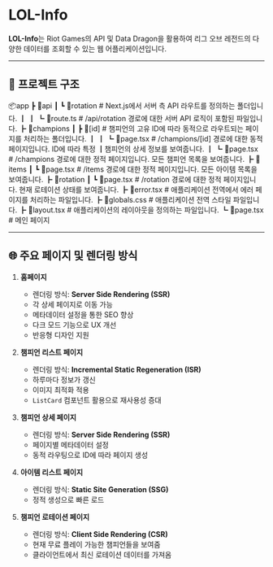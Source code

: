 # LOL-Info

**LOL-Info**는 Riot Games의 API 및 Data Dragon을 활용하여 리그 오브 레전드의 다양한 데이터를 조회할 수 있는 웹 어플리케이션입니다.

---

## 📁 프로젝트 구조

📦app 
┣ 📂api 
┃ ┗ 📂rotation # Next.js에서 서버 측 API 라우트를 정의하는 폴더입니다. 
┃ 
┃ 
┗ 📜route.ts # /api/rotation 경로에 대한 서버 API 로직이 포함된 파일입니다. 
┣ 📂champions 
┃ 
┣ 📂[id] # 챔피언의 고유 ID에 따라 동적으로 라우트되는 페이지를 처리하는 폴더입니다. ┃ 
┃ 
┗ 📜page.tsx # /champions/[id] 경로에 대한 동적 페이지입니다. ID에 따라 특정   ┃챔피언의 상세 정보를 보여줍니다. 
┃ 
┗ 📜page.tsx # /champions 경로에 대한 정적 페이지입니다. 모든 챔피언 목록을 보여줍니다. 
┣ 📂items 
┃ 
┗ 📜page.tsx # /items 경로에 대한 정적 페이지입니다. 모든 아이템 목록을 보여줍니다. ┣ 📂rotation 
┃ 
┗ 📜page.tsx # /rotation 경로에 대한 정적 페이지입니다. 현재 로테이션 상태를 보여줍니다. 
┣ 📜error.tsx # 애플리케이션 전역에서 에러 페이지를 처리하는 파일입니다.
┣ 📜globals.css # 애플리케이션 전역 스타일 파일입니다. 
┣ 📜layout.tsx # 애플리케이션의 레이아웃을 정의하는 파일입니다. 
┗ 📜page.tsx # 메인 페이지

---

## 🌐 주요 페이지 및 렌더링 방식

1. **홈페이지**
   - 렌더링 방식: **Server Side Rendering (SSR)**
   - 각 상세 페이지로 이동 가능
   - 메타데이터 설정을 통한 SEO 향상
   - 다크 모드 기능으로 UX 개선
   - 반응형 디자인 지원

2. **챔피언 리스트 페이지**
   - 렌더링 방식: **Incremental Static Regeneration (ISR)**
   - 하루마다 정보가 갱신
   - 이미지 최적화 적용
   - `ListCard` 컴포넌트 활용으로 재사용성 증대

3. **챔피언 상세 페이지**
   - 렌더링 방식: **Server Side Rendering (SSR)**
   - 페이지별 메타데이터 설정
   - 동적 라우팅으로 ID에 따라 페이지 생성

4. **아이템 리스트 페이지**
   - 렌더링 방식: **Static Site Generation (SSG)**
   - 정적 생성으로 빠른 로드

5. **챔피언 로테이션 페이지**
   - 렌더링 방식: **Client Side Rendering (CSR)**
   - 현재 무료 플레이 가능한 챔피언들을 보여줌
   - 클라이언트에서 최신 로테이션 데이터를 가져옴